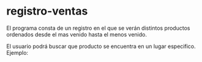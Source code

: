 # registro-ventas

El programa consta de un registro en el que se verán distintos productos ordenados desde el mas venido hasta el menos venido.

El usuario podrá buscar que producto se encuentra en un lugar especifico.
Ejemplo:
